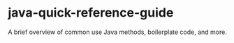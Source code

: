 # java-quick-reference-guide
A brief overview of common use Java methods, boilerplate code, and more.
